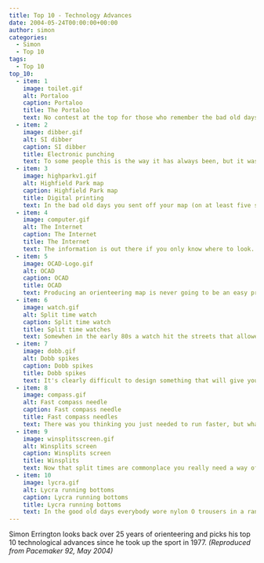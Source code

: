 ```yaml
---
title: Top 10 - Technology Advances
date: 2004-05-24T00:00:00+00:00
author: simon
categories:
  - Simon
  - Top 10
tags:
  - Top 10
top_10:
  - item: 1
    image: toilet.gif
    alt: Portaloo
    caption: Portaloo
    title: The Portaloo
    text: No contest at the top for those who remember the bad old days of latrine pits, toilet tents, cardboard toilets and even rubbish skips with planks. Nobody who has experienced the alternatives should ever complain about the queue for the Portaloo. BOF thought they were such a good idea that the cost of toilets used to be tax-deductible when calculating the levy to be paid by an event. Recent bad publicity about toilets blowing over at the British Championships this year doesn't even begin to approach the true horrors of how it used to be.
  - item: 2
    image: dibber.gif
    alt: SI dibber
    caption: SI dibber
    title: Electronic punching
    text: To some people this is the way it has always been, but it was not until 1997 that we saw the first electronic punching events in this country. The leap from nothing to standard practice has been remarkably quick and painless. This was undoubtedly helped by the Lottery money that was available at just the right time to help out the clubs and associations brave enough to make the jump. There was a time when Tyvek control cards would have been near the top of this list, but they are all but irrelevant now for big events. There are people around who have never known the joy of checking 2000 soaking wet control cards in a cold dark tent. You really don't know what you are missing.
  - item: 3
    image: highparkv1.gif
    alt: Highfield Park map
    caption: Highfield Park map
    title: Digital printing
    text: In the bad old days you sent off your map (on at least five separate drawing films) and waited with crossed fingers. Several weeks later you got back the map, or rather several thousand of them, since it was cheaper that way. Nowadays I can sit at home and print direct to a colour inkjet or laser printer, and out comes an almost perfect and certainly usable map. The blind alley of colour photocopying caught a few people out for a while (don't do it unless there is no alternative) but the latest laser printed offerings from the depths of Kallkwik in Leamington Spa are almost indistinguishable from offset printing. Printing on demand (at registration or even in the start lane) will be the next big thing.
  - item: 4
    image: computer.gif
    alt: The Internet
    caption: The Internet
    title: The Internet
    text: The information is out there if you only know where to look. Fixture lists, event details, start lists, results, split times, club contact information, scandal, gossip, and even scurrilous newsletter articles can all be found from the comfort of home. Many people will have already worked out you can find details of and enter just about any event anywhere in the world by email if you try hard enough My latest achievement was to discover that the Mallorcan Orienteering Championships happened to co-incide with a holiday in Mallorca. Two emails later and Helen and I were Mallorcan Orienteering Champions for 2003.
  - item: 5
    image: OCAD-Logo.gif
    alt: OCAD
    caption: OCAD
    title: OCAD
    text: Producing an orienteering map is never going to be an easy process, but OCAD has at least made it something that mortals can attempt. My 1985 copy of Mapmaking for Orienteers lays out in great detail the pros and cons of scribing over drawing, along with details of pen widths, light tables, letraset symbols and much more. OCAD reduces all this to a mouse, keyboard and whatever artistic talent you may have to add. Gone are the days of separate drawing films for each colour, all drawn in black just to confuse the novices. Now the colour separations are done for you and what you see is (nearly) what you get. Why not download a free version of OCAD from the internet to see what it is all about and find if you could be the club's next expert cartographer?
  - item: 6
    image: watch.gif
    alt: Split time watch
    caption: Split time watch
    title: Split time watches
    text: Somewhen in the early 80s a watch hit the streets that allowed you to record 30 split times. Suddenly it was possible to compare individual leg times and find out what was really happening in the forest. Huddles would form at the finish as people compared route choices and times and argued about how much time they had lost. This has largely been replaced now by split time print-outs, but look round an orienteering car park and spot the ones wearing a split time watch. I still take split times at all races, just to check up on the electronics.
  - item: 7
    image: dobb.gif
    alt: Dobb spikes
    caption: Dobb spikes
    title: Dobb spikes
    text: It's clearly difficult to design something that will give you grip on the range of terrain that you encounter on even a small orienteering event in the south east, let alone deepest, hilliest, rockiest, muddiest Scotland or Scandinavia. Rubber studs alone were not enough, and there was a period when O-shoes came with screw-in cross-country spikes. These lethal items had a tendency to inflict bone-deep ankle lacerations during mass starts, as well as picking up small tree trunks and M10s that you ran over on the course. Then someone worked out that you could put the metal bit inside the rubber bit, and the Dobb spike was born.
  - item: 8
    image: compass.gif
    alt: Fast compass needle
    caption: Fast compass needle
    title: Fast compass needles
    text: There was you thinking you just needed to run faster, but what you really needed was for your compass to be faster as well. A mysterious design of fat needles or extra bolt-on magnets turns out to produce a compass that settles faster than a traditional thin needle compass. People who have just bought such an item are easily identified since they spend the next 30 minutes flicking the compass backward and forwards and insisting that their friends watch how fantastic it is. We're talking the difference between about two seconds and about one second for the needle to settle, and you still need to remember to take the bearing in the first place, but if every second counts then this is the gadget for you. For those who still think that induction damping is the latest craze it may be time for a new toy.
  - item: 9
    image: winsplitsscreen.gif
    alt: Winsplits screen
    caption: Winsplits screen
    title: Winsplits
    text: Now that split times are commonplace you really need a way of interpreting what all the numbers really mean. Bring on Winsplits and spend hours watching little runner icons rerun the race whilst cheering on your favourites and groaning as you miss the depression at number 5 yet again and your greatest rival pulls ahead. The various options allow you to spot who ran the fastest (and slowest) times on each leg, who that person was who led you astray at control 10, what time you really lost tying up your shoe laces on the run-in and even how much you would have won by if you hadn't made any mistakes at all. But seriously this is a fantastic program, and should be the first place to look for anyone trying to work out what they are doing wrong and where the time is going.
  - item: 10
    image: lycra.gif
    alt: Lycra running bottoms
    caption: Lycra running bottoms
    title: Lycra running bottoms
    text: In the good old days everybody wore nylon O trousers in a range of dark colours so as not to offend the senses or put off other competitors. Then people began to realise that they weren't really all that pleasant to run in, especially when wet. Bring on the lycra bottoms, and suddenly everybody was out there sporting the go-faster look, no matter what size of body they needed to squeeze in. My first pair were a result of getting to the JK assembly area and realising my O trousers were 2.5km away in the car, whilst the my start was 5 minutes away in the corner of the field. Ultrasport to the rescue, as ever, and it has been lycra ever since.
---
```


Simon Errington looks back over 25 years of orienteering and picks his top 10 technological advances since he took up the sport in 1977. _(Reproduced from Pacemaker 92, May 2004)_

<!--more-->
